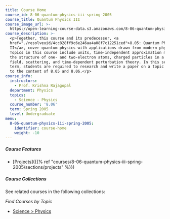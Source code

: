 ```yaml
---
title: Course Home
course_id: 8-06-quantum-physics-iii-spring-2005
course_title: Quantum Physics III
course_image_url: >-
  https://open-learning-course-data.s3.amazonaws.com/8-06-quantum-physics-iii-spring-2005/6f396c617216f1b579547f1872052d4a_8-06s05.jpg
course_description: >-
  <p>Together, this course and its predecessor, <a
  href="./resolveuid/4cc828ff9c6e246aa4a08f7c12251ced">8.05: Quantum Physics
  II</a>, cover quantum physics with applications drawn from modern physics.
  Topics in this course include units, time-independent approximation methods,
  the structure of one- and two-electron atoms, charged particles in a magnetic
  field, scattering, and time-dependent perturbation theory. In this second
  term, students are required to research and write a paper on a topic related
  to the content of 8.05 and 8.06.</p>
course_info:
  instructors:
    - Prof. Krishna Rajagopal
  department: Physics
  topics:
    - Science - Physics
  course_number: '8.06'
  term: Spring 2005
  level: Undergraduate
menu:
  8-06-quantum-physics-iii-spring-2005:
    identifier: course-home
    weight: -10
---
```


##### Course Features

* [Projects]({{% ref "courses/8-06-quantum-physics-iii-spring-2005/sections/projects" %}})

##### Course Collections

See related courses in the following collections:

_Find Courses by Topic_

* [Science > Physics](#)

